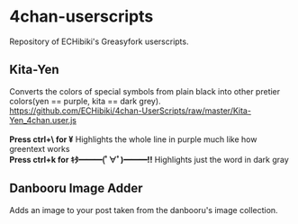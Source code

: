 # 4chan-userscripts
Repository of ECHibiki's Greasyfork userscripts.

## Kita-Yen
Converts the colors of special symbols from plain black into other pretier colors(yen == purple, kita == dark grey).<br/>
https://github.com/ECHibiki/4chan-UserScripts/raw/master/Kita-Yen_4chan.user.js<br/><br/>
<strong>Press ctrl+\ for ¥</strong>
Highlights the whole line in purple much like how greentext works<br/>
<strong>Press ctrl+k for ｷﾀ━━━(ﾟ∀ﾟ)━━━!!</strong>
Highlights just the word in dark gray<br/>

## Danbooru Image Adder
Adds an image to your post taken from the danbooru's image collection.
